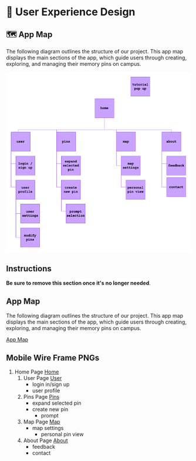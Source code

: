# 👤 User Experience Design

## 🗺️ App Map

The following diagram outlines the structure of our project. This app map displays the main sections of the app, which guide users through creating, exploring, and managing their memory pins on campus.

![App Map](./ux-design/app-map-colored.png)

## Instructions

**Be sure to remove this section once it's no longer needed**.

## App Map

The following diagram outlines the structure of our project. This app map displays the main sections of the app, which guide users through creating, exploring, and managing their memory pins on campus.

[App Map](./ux-design/app-map-colored.png)

## Mobile Wire Frame PNGs
1. Home Page [Home](ux-design/wireframePNGs/Home_page.png)
    1. User Page [User](ux-design/wireframePNGs/User_page.png)
        - login in/sign up
        - user profile
    2. Pins Page [Pins](ux-design/wireframePNGs/Pins_page.png)
        - expand selected pin
        - create new pin
            - prompt
    3. Map Page [Map](ux-design/wireframePNGs/Map_page.png)
        - map settings
            - personal pin view
    4. About Page [About](ux-design/wireframePNGs/About_page.png)
        - feedback
        - contact
